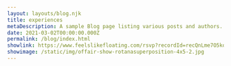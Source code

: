 ```yaml
---
layout: layouts/blog.njk
title: experiences
metaDescription: A sample Blog page listing various posts and authors.
date: 2021-03-02T00:00:00.000Z
permalink: /blog/index.html
showlink: https://www.feelslikefloating.com/rsvp?recordId=recQnLme7O5koXP8Q
showimage: /static/img/offair-show-rotanasuperposition-4x5-2.jpg
---
```

